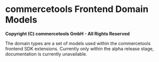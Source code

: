 # commercetools Frontend Domain Models

**Copyright (C) commercetools GmbH - All Rights Reserved**

The domain types are a set of models used within the commercetools
frontend SDK extensions. Currently only within the alpha release stage,
documentation is currently unavailable.
